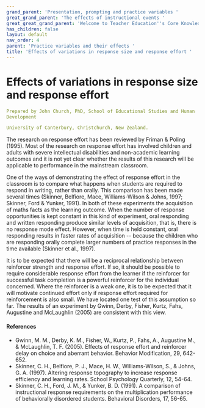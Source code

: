 ```yaml
---
grand_parent: 'Presentation, prompting and practice variables '
great_grand_parent: 'The effects of instructional events '
great_great_grand_parent: 'Welcome to Teacher Education''s Core Knowledge and Skills.'
has_children: false
layout: default
nav_order: 4
parent: 'Practice variables and their effects '
title: 'Effects of variations in response size and response effort '
---
```

# Effects of variations in response size and response effort


```yaml
Prepared by John Church, PhD, School of Educational Studies and Human
Development

University of Canterbury, Christchurch, New Zealand.
```


The research on response effort has been reviewed by Friman & Poling
(1995). Most of the research on response effort has involved children
and adults with severe intellectual disabilities and non-academic
learning outcomes and it is not yet clear whether the results of this
research will be applicable to performance in the mainstream classroom.

One of the ways of demonstrating the effect of response effort in the
classroom is to compare what happens when students are required to
respond in writing, rather than orally. This comparison has been made
several times (Skinner, Belfiore, Mace, Williams-Wilson & Johns, 1997;
Skinner, Ford & Yunker, 1991). In both of these experiments the
acquisition of maths facts as the learning outcome. When the number of
response opportunities is kept constant in this kind of experiment, oral
responding and written responding produce similar levels of acquisition,
that is, there is no response mode effect. However, when time is held
constant, oral responding results in faster rates of acquisition --
because the children who are responding orally complete larger numbers
of practice responses in the time available (Skinner et al., 1997).

It is to be expected that there will be a reciprocal relationship
between reinforcer strength and response effort. If so, it should be
possible to require considerable response effort from the learner if the
reinforcer for successful task completion is a powerful reinforcer for
the individual concerned. Where the reinforcer is a weak one, it is to
be expected that it will motivate continued effort only if response
effort required for reinforcement is also small. We have located one
test of this assumption so far. The results of an experiment by Gwinn,
Derby, Fisher, Kurtz, Fahs, Augustine and McLaughlin (2005) are
consistent with this view.


#### References

-   Gwinn, M. M., Derby, K. M., Fisher, W., Kurtz, P., Fahs, A.,
    Augustine M., & McLaughlin, T. F. (2005). Effects of response effort
    and reinforcer delay on choice and aberrant behavior. Behavior
    Modification, 29, 642-652.
-   Skinner, C. H., Belfiore, P. J., Mace, H. W., Williams-Wilson, S., &
    Johns, G. A. (1997). Altering response topography to increase
    response efficiency and learning rates. School Psychology Quarterly,
    12, 54-64.
-   Skinner, C. H., Ford, J. M., & Yunker, B. D. (1991). A comparison of
    instructional response requirements on the multiplication
    performance of behaviorally disordered students. Behavioral
    Disorders, 17, 56-65.
